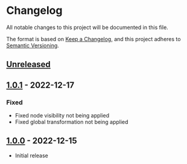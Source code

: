 # Changelog

All notable changes to this project will be documented in this file.

The format is based on [Keep a Changelog](https://keepachangelog.com/en/1.0.0/),
and this project adheres to [Semantic Versioning](https://semver.org/spec/v2.0.0.html).

## [Unreleased]

## [1.0.1] - 2022-12-17
### Fixed
- Fixed node visibility not being applied
- Fixed global transformation not being applied

## [1.0.0] - 2022-12-15
- Initial release

[unreleased]: https://github.com/Reun-Media/godot-levelblock/compare/1.0.0...HEAD
[1.0.1]: https://github.com/Reun-Media/godot-levelblock/releases/tag/1.0.0...1.0.1
[1.0.0]: https://github.com/Reun-Media/godot-levelblock/releases/tag/1.0.0
